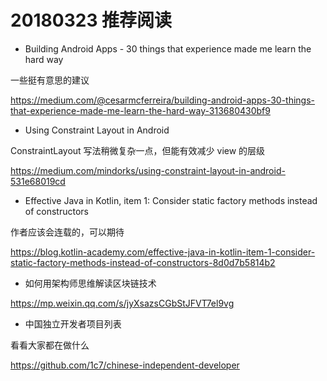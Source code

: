 # 20180323 推荐阅读

* Building Android Apps - 30 things that experience made me learn the hard way

一些挺有意思的建议

https://medium.com/@cesarmcferreira/building-android-apps-30-things-that-experience-made-me-learn-the-hard-way-313680430bf9

* Using Constraint Layout in Android

ConstraintLayout 写法稍微复杂一点，但能有效减少 view 的层级

https://medium.com/mindorks/using-constraint-layout-in-android-531e68019cd

* Effective Java in Kotlin, item 1: Consider static factory methods instead of constructors

作者应该会连载的，可以期待

https://blog.kotlin-academy.com/effective-java-in-kotlin-item-1-consider-static-factory-methods-instead-of-constructors-8d0d7b5814b2

* 如何用架构师思维解读区块链技术

https://mp.weixin.qq.com/s/jyXsazsCGbStJFVT7el9vg

* 中国独立开发者项目列表

看看大家都在做什么

https://github.com/1c7/chinese-independent-developer
